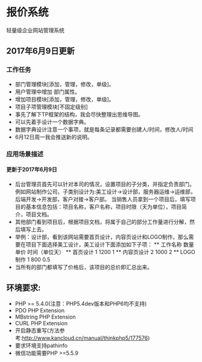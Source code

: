 # 报价系统

轻量级企业网站管理系统

## 2017年6月9日更新
### 工作任务
* 部门管理模块[添加，管理，修改，单级]。
* 用户管理中增加 部门属性。
* 增加项目模块[添加，管理，修改，单级]。
* 项目子项管理模块[不固定级别]
* 事先了解下TP框架的结构，我会尽快整理出思维导图。
* 可以先着手设计一个数据字典。
* 数据字典设计注意一个事项，就是每条记录都需要创建人/时间，修改人/时间
* 6月12日周一我会推送新的说明。
### 应用场景描述
#### 更新于2017年6月9日
* 后台管理员首先可以针对本司的情况，设置项目的子分类，并指定负责部门。例如网站制作公司，子类别设计为:美工设计->设计部，服务器运维->运维部，
 后端开发->开发部，客户对接->客户部。
当销售人员拿到一个项目后，填写项目的基本信息包括：项目名称，客户名称，项目时限（天为单位），项目简介，项目文档。
* 其他部门看到项目后，根据项目文档，将属于自己的部分工作量进行分解，然后填写上去。
* 举例：设计部，看到该网站需要首页设计，内容页设计和LOGO制作，那么需要在项目下面选择美工设计，美工设计下面添加如下子项：
       ** 工作名称    数量   单价      时间（单位天）
       ** 首页设计    1      1200       1
       ** 内容页设计  2      1000       2
       ** LOGO制作    1      800        0.5
* 当所有的部门都填写了价格后，该项目的总价即汇总出来。



## 环境要求:
* PHP >= 5.4.0(注意：PHP5.4dev版本和PHP6均不支持)
* PDO PHP Extension
* MBstring PHP Extension
* CURL PHP Extension
* 开启静态重写(方法参考:http://www.kancloud.cn/manual/thinkphp5/177576)
* 要求环境支持pathinfo
* 微信功能需要PHP >=5.5.9

